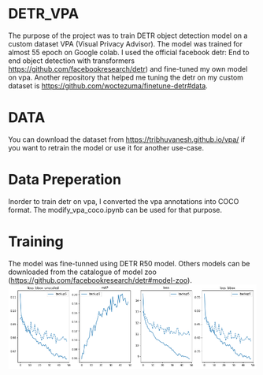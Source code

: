# DETR_VPA
The purpose of the project was to train DETR object detection model on a custom dataset VPA (Visual Privacy Advisor). The model was trained for almost 55 epoch on Google colab. I used the official facebook detr: End to end object detection with transformers https://github.com/facebookresearch/detr) and fine-tuned my own model on vpa. Another repository that helped me tuning the detr on my custom dataset is https://github.com/woctezuma/finetune-detr#data.
# DATA
You can download the dataset from https://tribhuvanesh.github.io/vpa/ if you want to retrain the model or use it for another use-case.
# Data Preperation
Inorder to train detr on vpa, I converted the vpa annotations into COCO format. The modify_vpa_coco.ipynb can be used for that purpose.
# Training
The model was fine-tunned using DETR R50 model. Others models can be downloaded from the catalogue of model zoo (https://github.com/facebookresearch/detr#model-zoo).
![alt text](https://github.com/EhsanAlahi/DETR_VISPR/blob/main/Use-cases/plot.png)
